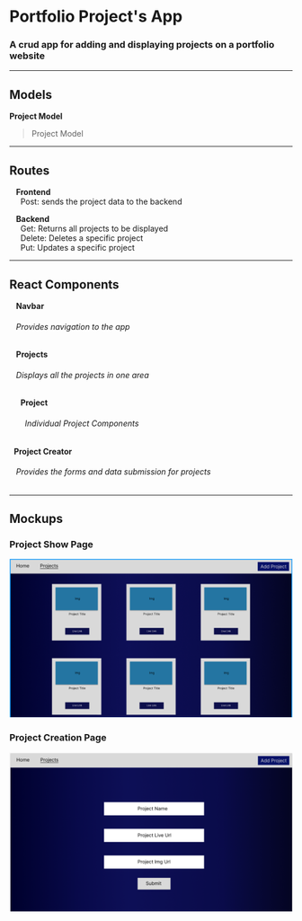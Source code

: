 # Portfolio Project's App
### A crud app for adding and displaying projects on a portfolio website

---







## Models
**Project Model** 
> Project Model 

---

## Routes 
&nbsp;&nbsp; **Frontend**<br> 
&nbsp;&nbsp;&nbsp;&nbsp; Post: sends the project data to the backend<br> 

&nbsp;&nbsp; **Backend**<br> 
&nbsp;&nbsp;&nbsp;&nbsp; Get: Returns all projects to be displayed<br> 
&nbsp;&nbsp;&nbsp;&nbsp; Delete: Deletes a specific project<br> 
&nbsp;&nbsp;&nbsp;&nbsp; Put: Updates a specific project<br> 

---

## React Components 

&nbsp;&nbsp; **Navbar**<br>
###### &nbsp;&nbsp; Provides navigation to the app<br> 

&nbsp;&nbsp; **Projects**<br>
###### &nbsp;&nbsp; Displays all the projects in one area<br> 

&nbsp;&nbsp;&nbsp;&nbsp; **Project**<br>
###### &nbsp;&nbsp;&nbsp;&nbsp;&nbsp;&nbsp; Individual Project Components<br> 

&nbsp;&nbsp;**Project Creator**<br>
###### &nbsp;&nbsp; Provides the forms and data submission for projects<br> 


---

## Mockups

### Project Show Page 

![project show page](/assets/images/ShowProject.png)


### Project Creation Page

![project add page](/assets/images/AddProject.png)
